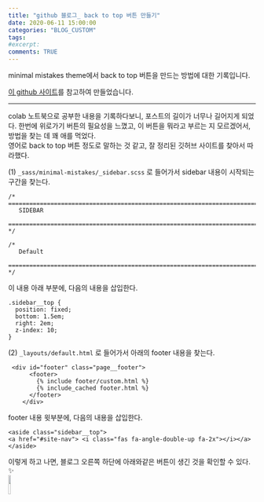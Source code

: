 ```yaml
---
title: "github 블로그_ back to top 버튼 만들기"
date: 2020-06-11 15:00:00
categories: "BLOG_CUSTOM"
tags:
#excerpt:
comments: TRUE
---
```


minimal mistakes theme에서 back to top 버튼을 만드는 방법에 대한 기록입니다.   

[이 github 사이트](https://github.com/mmistakes/minimal-mistakes/issues/1731)를 참고하여 만들었습니다.  

------------------------------------------------------------------------------- 
colab 노트북으로 공부한 내용을 기록하다보니, 포스트의 길이가 너무나 길어지게 되었다. 한번에 위로가기 버튼의 필요성을 느꼈고, 이 버튼을 뭐라고 부르는 지 모르겠어서, 방법을 찾는 데 꽤 애를 먹었다.  
영어로 back to top 버튼 정도로 말하는 것 같고, 잘 정리된 깃허브 사이트를 찾아서 따라했다.  


(1) `_sass/minimal-mistakes/_sidebar.scss` 로 들어가서  sidebar 내용이 시작되는 구간을 찾는다.
```
/* ==========================================================================
   SIDEBAR
   ========================================================================== */

/*
   Default
   ========================================================================== */
```  
이 내용 아래 부분에, 다음의 내용을 삽입한다.

```
.sidebar__top {
  position: fixed;
  bottom: 1.5em;
  right: 2em;
  z-index: 10;
}
```


(2) `_layouts/default.html` 로 들어가서 아래의 footer 내용을 찾는다.
```
 <div id="footer" class="page__footer">
      <footer>
        {% include footer/custom.html %}
        {% include_cached footer.html %}
      </footer>
    </div>

```
footer 내용 윗부분에, 다음의 내용을 삽입한다. 
```
<aside class="sidebar__top">
<a href="#site-nav"> <i class="fas fa-angle-double-up fa-2x"></i></a>
</aside>
```

이렇게 하고 나면, 블로그 오른쪽 하단에 아래와같은 버튼이 생긴 것을 확인할 수 있다. :sparkles:  
<img src ="https://user-images.githubusercontent.com/50826051/84364811-88ebe480-ac0b-11ea-961d-c5a2a582a264.png" width="10%">

